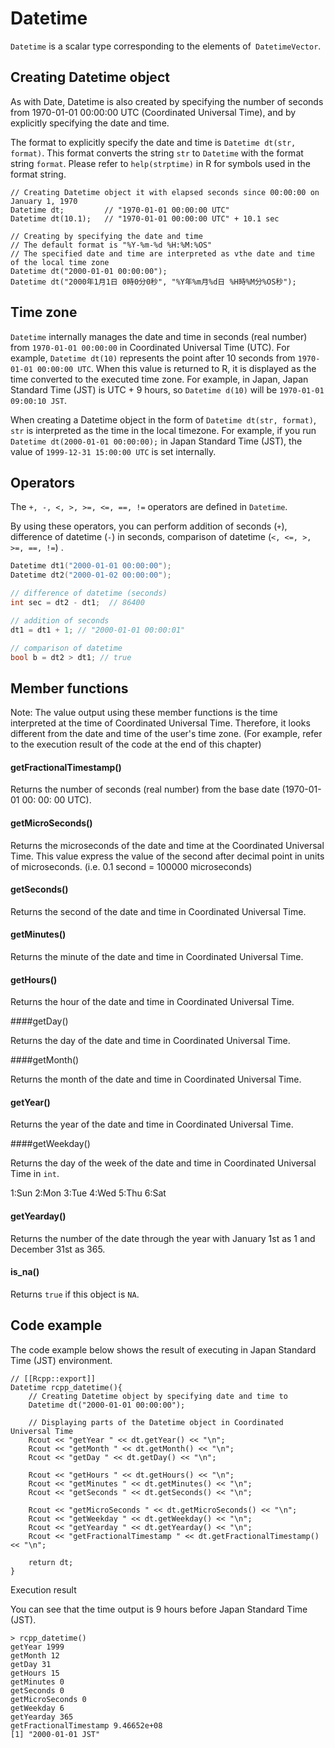 # Datetime

`Datetime` is a scalar type corresponding to the elements of` DatetimeVector`.

## Creating Datetime object

As with Date, Datetime is also created by specifying the number of seconds from 1970-01-01 00:00:00 UTC (Coordinated Universal Time), and by explicitly specifying the date and time.

The format to explicitly specify the date and time is `Datetime dt(str, format)`. This format converts the string `str` to `Datetime` with the format string `format`. Please refer to `help(strptime)` in R for symbols used in the format string.

```
// Creating Datetime object it with elapsed seconds since 00:00:00 on January 1, 1970
Datetime dt;         // "1970-01-01 00:00:00 UTC"
Datetime dt(10.1);   // "1970-01-01 00:00:00 UTC" + 10.1 sec

// Creating by specifying the date and time
// The default format is "%Y-%m-%d %H:%M:%OS"
// The specified date and time are interpreted as vthe date and time of the local time zone
Datetime dt("2000-01-01 00:00:00");
Datetime dt("2000年1月1日 0時0分0秒", "%Y年%m月%d日 %H時%M分%OS秒");
```

## Time zone

`Datetime` internally manages the date and time in seconds (real number) from `1970-01-01 00:00:00` in Coordinated Universal Time (UTC). For example, `Datetime dt(10)` represents the point after 10 seconds from `1970-01-01 00:00:00 UTC`. When this value is returned to R, it is displayed as the time converted to the executed time zone. For example, in Japan, Japan Standard Time (JST) is UTC + 9 hours, so `Datetime d(10)` will be `1970-01-01 09:00:10 JST`.

When creating a Datetime object in the form of `Datetime dt(str, format)`, `str` is interpreted as the time in the local timezone. For example, if you run `Datetime dt(2000-01-01 00:00:00);` in Japan Standard Time (JST), the value of `1999-12-31 15:00:00 UTC` is set internally.


## Operators

The `+, -, <, >, >=, <=, ==, !=` operators are defined in `Datetime`.

By using these operators, you can perform addition of seconds (`+`), difference of datetime (`-`) in seconds, comparison of datetime (`<, <=, >, >=, ==, !=`) .

```cpp
Datetime dt1("2000-01-01 00:00:00");
Datetime dt2("2000-01-02 00:00:00");

// difference of datetime (seconds)
int sec = dt2 - dt1;  // 86400

// addition of seconds
dt1 = dt1 + 1; // "2000-01-01 00:00:01"

// comparison of datetime
bool b = dt2 > dt1; // true
```


## Member functions

Note: The value output using these member functions is the time interpreted at the time of Coordinated Universal Time. Therefore, it looks different from the date and time of the user's time zone. (For example, refer to the execution result of the code at the end of this chapter)

#### getFractionalTimestamp()

Returns the number of seconds (real number) from the base date (1970-01-01 00: 00: 00 UTC).

#### getMicroSeconds()

Returns the microseconds of the date and time at the Coordinated Universal Time. This value express the value of the second after decimal point in units of microseconds. (i.e. 0.1 second = 100000 microseconds)

#### getSeconds()

Returns the second of the date and time in Coordinated Universal Time.

#### getMinutes()

Returns the minute of the date and time in Coordinated Universal Time.


#### getHours()

Returns the hour of the date and time in Coordinated Universal Time.

####getDay()

Returns the day of the date and time in Coordinated Universal Time.

####getMonth()

Returns the month of the date and time in Coordinated Universal Time.

#### getYear()

Returns the year of the date and time in Coordinated Universal Time.

####getWeekday()

Returns the day of the week of the date and time in Coordinated Universal Time in `int`.

1:Sun 2:Mon 3:Tue 4:Wed 5:Thu 6:Sat

#### getYearday()

Returns the number of the date through the year with January 1st as 1 and December 31st as 365.

#### is_na()

Returns `true` if this object is `NA`.


## Code example

The code example below shows the result of executing in Japan Standard Time (JST) environment.


```
// [[Rcpp::export]]
Datetime rcpp_datetime(){
    // Creating Datetime object by specifying date and time to
    Datetime dt("2000-01-01 00:00:00");

    // Displaying parts of the Datetime object in Coordinated Universal Time
    Rcout << "getYear " << dt.getYear() << "\n";
    Rcout << "getMonth " << dt.getMonth() << "\n";
    Rcout << "getDay " << dt.getDay() << "\n";

    Rcout << "getHours " << dt.getHours() << "\n";
    Rcout << "getMinutes " << dt.getMinutes() << "\n";
    Rcout << "getSeconds " << dt.getSeconds() << "\n";

    Rcout << "getMicroSeconds " << dt.getMicroSeconds() << "\n";
    Rcout << "getWeekday " << dt.getWeekday() << "\n";
    Rcout << "getYearday " << dt.getYearday() << "\n";
    Rcout << "getFractionalTimestamp " << dt.getFractionalTimestamp() << "\n";

    return dt;
}
```

Execution result

You can see that the time output is 9 hours before Japan Standard Time (JST).


```
> rcpp_datetime()
getYear 1999
getMonth 12
getDay 31
getHours 15
getMinutes 0
getSeconds 0
getMicroSeconds 0
getWeekday 6
getYearday 365
getFractionalTimestamp 9.46652e+08
[1] "2000-01-01 JST"
```
